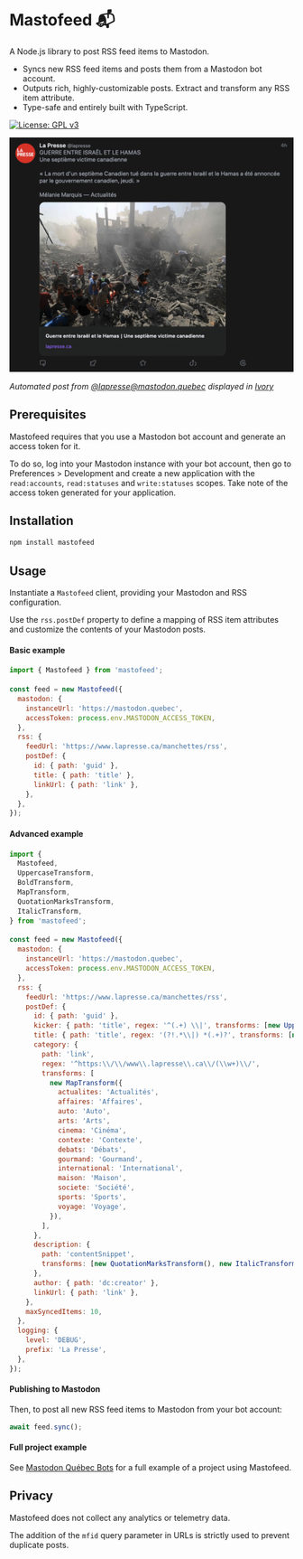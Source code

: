 # Mastofeed 📬

A Node.js library to post RSS feed items to Mastodon.

- Syncs new RSS feed items and posts them from a Mastodon bot account.
- Outputs rich, highly-customizable posts. Extract and transform any RSS item attribute.
- Type-safe and entirely built with TypeScript.

[![License: GPL v3](https://img.shields.io/badge/License-GPLv3-blue.svg)](https://www.gnu.org/licenses/gpl-3.0)

![Screenshot](./screenshot.png)

*Automated post from [@lapresse@mastodon.quebec](https://mastodon.quebec/@lapresse) displayed in [Ivory](https://tapbots.com/ivory/mac/)*

## Prerequisites

Mastofeed requires that you use a Mastodon bot account and generate an access token for it.

To do so, log into your Mastodon instance with your bot account, then go to Preferences > Development and create a new
application with the `read:accounts`, `read:statuses` and `write:statuses` scopes. Take note of the access token
generated for your application.

## Installation

```bash
npm install mastofeed
```

## Usage

Instantiate a `Mastofeed` client, providing your Mastodon and RSS configuration.

Use the `rss.postDef` property to define a mapping of RSS item attributes and customize the contents of your Mastodon
posts.

#### Basic example

```js
import { Mastofeed } from 'mastofeed';

const feed = new Mastofeed({
  mastodon: {
    instanceUrl: 'https://mastodon.quebec',
    accessToken: process.env.MASTODON_ACCESS_TOKEN,
  },
  rss: {
    feedUrl: 'https://www.lapresse.ca/manchettes/rss',
    postDef: {
      id: { path: 'guid' },
      title: { path: 'title' },
      linkUrl: { path: 'link' },
    },
  },
});
```

#### Advanced example

```js
import {
  Mastofeed,
  UppercaseTransform,
  BoldTransform,
  MapTransform,
  QuotationMarksTransform,
  ItalicTransform,
} from 'mastofeed';

const feed = new Mastofeed({
  mastodon: {
    instanceUrl: 'https://mastodon.quebec',
    accessToken: process.env.MASTODON_ACCESS_TOKEN,
  },
  rss: {
    feedUrl: 'https://www.lapresse.ca/manchettes/rss',
    postDef: {
      id: { path: 'guid' },
      kicker: { path: 'title', regex: '^(.+) \\|', transforms: [new UppercaseTransform()] },
      title: { path: 'title', regex: '(?!.*\\|) *(.+)?', transforms: [new BoldTransform()] },
      category: {
        path: 'link',
        regex: '^https:\\/\\/www\\.lapresse\\.ca\\/(\\w+)\\/',
        transforms: [
          new MapTransform({
            actualites: 'Actualités',
            affaires: 'Affaires',
            auto: 'Auto',
            arts: 'Arts',
            cinema: 'Cinéma',
            contexte: 'Contexte',
            debats: 'Débats',
            gourmand: 'Gourmand',
            international: 'International',
            maison: 'Maison',
            societe: 'Société',
            sports: 'Sports',
            voyage: 'Voyage',
          }),
        ],
      },
      description: {
        path: 'contentSnippet',
        transforms: [new QuotationMarksTransform(), new ItalicTransform()],
      },
      author: { path: 'dc:creator' },
      linkUrl: { path: 'link' },
    },
    maxSyncedItems: 10,
  },
  logging: {
    level: 'DEBUG',
    prefix: 'La Presse',
  },
});
```

#### Publishing to Mastodon

Then, to post all new RSS feed items to Mastodon from your bot account:

```js
await feed.sync();
```

#### Full project example

See [Mastodon Québec Bots](https://github.com/pascal-giguere/mastodon-quebec-bots) for a full example of a project using Mastofeed.

## Privacy

Mastofeed does not collect any analytics or telemetry data.

The addition of the `mfid` query parameter in URLs is strictly used to prevent duplicate posts.
